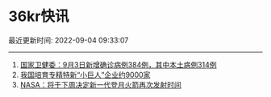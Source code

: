 # 36kr快讯

最近更新时间: 2022-09-04 09:33:07

--- 
1. [国家卫健委：9月3日新增确诊病例384例，其中本土病例314例](https://content-static.cctvnews.cctv.com/snow-book/index.html?item_id=2250851463394888407&t=1662253353038&toc_style_id=feeds_default&share_to=wechat&track_id=1d9ef4a2-cab4-499e-b43d-e71e76b9c3ef) 
2. [我国培育专精特新“小巨人”企业约9000家](https://wap.peopleapp.com/article/6855047/6720811) 
3. [NASA：将于下周决定新一代登月火箭再次发射时间](https://content-static.cctvnews.cctv.com/snow-book/index.html?item_id=6711872518692425622&toc_style_id=feeds_default&share_to=wechat&track_id=6ecee9ad-04c3-4111-9076-aee7bab4f4fd) 
